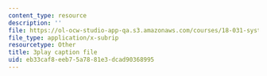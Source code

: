 ```yaml
---
content_type: resource
description: ''
file: https://ol-ocw-studio-app-qa.s3.amazonaws.com/courses/18-031-system-functions-and-the-laplace-transform-spring-2019/eb33caf8eeb75a7881e3dcad90368995_5HfMEUO9vlY.vtt
file_type: application/x-subrip
resourcetype: Other
title: 3play caption file
uid: eb33caf8-eeb7-5a78-81e3-dcad90368995
---
```

